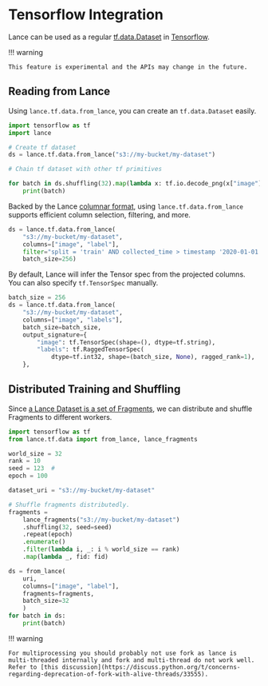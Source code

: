 # Tensorflow Integration

Lance can be used as a regular [tf.data.Dataset](https://www.tensorflow.org/api_docs/python/tf/data/Dataset)
in [Tensorflow](https://www.tensorflow.org/).

!!! warning

    This feature is experimental and the APIs may change in the future.

## Reading from Lance

Using `lance.tf.data.from_lance`, you can create an `tf.data.Dataset` easily.

```python
import tensorflow as tf
import lance

# Create tf dataset
ds = lance.tf.data.from_lance("s3://my-bucket/my-dataset")

# Chain tf dataset with other tf primitives

for batch in ds.shuffling(32).map(lambda x: tf.io.decode_png(x["image"])):
    print(batch)
```

Backed by the Lance [columnar format](../format/index.md), using `lance.tf.data.from_lance` supports
efficient column selection, filtering, and more.

```python
ds = lance.tf.data.from_lance(
    "s3://my-bucket/my-dataset",
    columns=["image", "label"],
    filter="split = 'train' AND collected_time > timestamp '2020-01-01'",
    batch_size=256)
```

By default, Lance will infer the Tensor spec from the projected columns. You can also specify `tf.TensorSpec` manually.

```python
batch_size = 256
ds = lance.tf.data.from_lance(
    "s3://my-bucket/my-dataset",
    columns=["image", "labels"],
    batch_size=batch_size,
    output_signature={
        "image": tf.TensorSpec(shape=(), dtype=tf.string),
        "labels": tf.RaggedTensorSpec(
            dtype=tf.int32, shape=(batch_size, None), ragged_rank=1),
    },
```

## Distributed Training and Shuffling

Since [a Lance Dataset is a set of Fragments](../format/index.md), we can distribute and shuffle Fragments to different
workers.

```python
import tensorflow as tf
from lance.tf.data import from_lance, lance_fragments

world_size = 32
rank = 10
seed = 123  #
epoch = 100

dataset_uri = "s3://my-bucket/my-dataset"

# Shuffle fragments distributedly.
fragments =
    lance_fragments("s3://my-bucket/my-dataset")
    .shuffling(32, seed=seed)
    .repeat(epoch)
    .enumerate()
    .filter(lambda i, _: i % world_size == rank)
    .map(lambda _, fid: fid)

ds = from_lance(
    uri,
    columns=["image", "label"],
    fragments=fragments,
    batch_size=32
    )
for batch in ds:
    print(batch)
```

!!! warning

    For multiprocessing you should probably not use fork as lance is
    multi-threaded internally and fork and multi-thread do not work well.
    Refer to [this discussion](https://discuss.python.org/t/concerns-regarding-deprecation-of-fork-with-alive-threads/33555). 